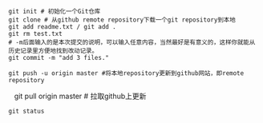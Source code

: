     git init # 初始化一个Git仓库
    git clone # 从github remote repository下载一个git repository到本地
    git add readme.txt / git add .
    git rm test.txt
    # -m后面输入的是本次提交的说明，可以输入任意内容，当然最好是有意义的，这样你就能从历史记录里方便地找到改动记录。
    git commit -m "add 3 files."

    git push -u origin master #将本地repository更新到github网站，即remote repository
    git pull origin master # 拉取github上更新

    git status
